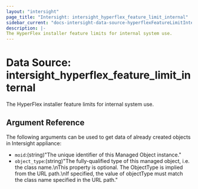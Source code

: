 ```yaml
---
layout: "intersight"
page_title: "Intersight: intersight_hyperflex_feature_limit_internal"
sidebar_current: "docs-intersight-data-source-hyperflexFeatureLimitInternal"
description: |-
The HyperFlex installer feature limits for internal system use.
---
```


# Data Source: intersight_hyperflex_feature_limit_internal
The HyperFlex installer feature limits for internal system use.
## Argument Reference
The following arguments can be used to get data of already created objects in Intersight appliance:
* `moid`:(string)"The unique identifier of this Managed Object instance."
* `object_type`:(string)"The fully-qualified type of this managed object, i.e. the class name.\nThis property is optional. The ObjectType is implied from the URL path.\nIf specified, the value of objectType must match the class name specified in the URL path."
